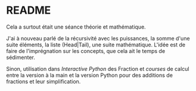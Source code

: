 # README

Cela a surtout était une séance théorie et mathématique.

J'ai à nouveau parlé de la récursivité avec les puissances, la somme d'une suite éléments, la liste (Head|Tail), une suite mathématique. L'idée est de faire de l'imprégnation sur les concepts, que cela ait le temps de sédimenter.

Sinon, utilisation dans _Interactive Python_ des Fraction et _courses_ de calcul entre la version à la main et la version Python pour des additions de fractions et leur simplification.